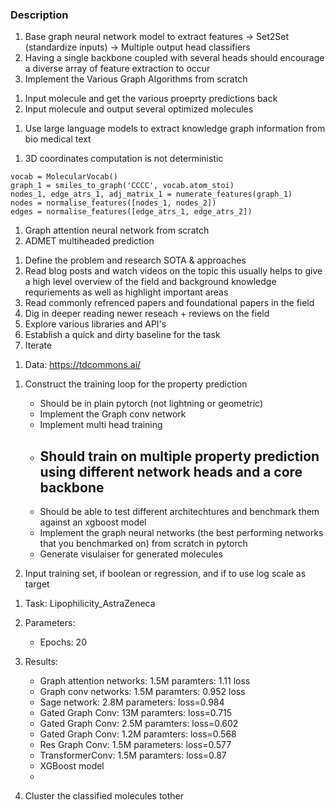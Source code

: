 <!-- ADMET Predictors given molecules -->
### Description
1. Base graph neural network model to extract features -> Set2Set (standardize inputs) -> Multiple output head classifiers
2. Having a single backbone coupled with several heads should encourage a diverse array of feature extraction to occur
3. Implement the Various Graph Algorithms from scratch

<!-- MOLDQN iterative refinement of molecules -->

<!-- Visualiser -->
1. Input molecule and get the various proeprty predictions back
2. Input molecule and output several optimized molecules

<!-- Knowledge graph linking molecules, targets, tissues & disease -->
1. Use large language models to extract knowledge graph information from bio medical text


<!-- Important Caveats -->
1. 3D coordinates computation is not deterministic


<!-- Molecule Featurizer -->
``` \
vocab = MolecularVocab()
graph_1 = smiles_to_graph('CCCC', vocab.atom_stoi)
nodes_1, edge_atrs_1, adj_matrix_1 = numerate_features(graph_1)
nodes = normalise_features([nodes_1, nodes_2])
edges = normalise_features([edge_atrs_1, edge_atrs_2])
```

<!-- Project scope -->
1. Graph attention neural network from scratch
2. ADMET multiheaded prediction

<!-- My process -->
1. Define the problem and research SOTA & approaches
2. Read blog posts and watch videos on the topic this usually helps to give a high level overview of the field and background knowledge requriements as well as highlight important areas
3. Read commonly refrenced papers and foundational papers in the field
4. Dig in deeper reading newer reseach + reviews on the field
5. Explore various libraries and API's
6. Establish a quick and dirty baseline for the task
7. Iterate

<!-- References -->
1. Data: https://tdcommons.ai/


<!-- Pick up point -->
1. Construct the training loop for the property prediction
    - Should be in plain pytorch (not lightning or geometric) 
    - Implement the Graph conv network
    - Implement multi head training
    - Should train on multiple property prediction using different network heads and a core backbone
        - 
    - Should be able to test different architechtures and benchmark them against an xgboost model
    - Implement the graph neural networks (the best performing networks that you benchmarked on) from scratch in pytorch
    - Generate visulaiser for generated molecules


1. Input training set, if boolean or regression, and if to use log scale as target

<!-- Benchmarking -->
1. Task: Lipophilicity_AstraZeneca
2. Parameters:
    - Epochs: 20
3. Results:
    - Graph attention networks: 1.5M paramters: 1.11 loss
    - Graph conv networks: 1.5M paramters: 0.952 loss
    - Sage network: 2.8M parameters: loss=0.984
    - Gated Graph Conv: 13M paramters:  loss=0.715
    - Gated Graph Conv: 2.5M paramters: loss=0.602
    - Gated Graph Conv: 1.2M paramters: loss=0.568
    - Res Graph Conv: 1.5M parameters: loss=0.577
    - TransformerConv: 1.5M paramters: loss=0.87
    - XGBoost model
    - 

4. Cluster the classified molecules tother


